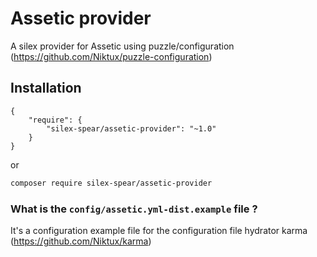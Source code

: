 # Assetic provider

A silex provider for Assetic using puzzle/configuration (https://github.com/Niktux/puzzle-configuration)

## Installation

```
{
    "require": {
        "silex-spear/assetic-provider": "~1.0"
    }
}
```

or 

```bash
composer require silex-spear/assetic-provider
```

### What is the `config/assetic.yml-dist.example` file ?

It's a configuration example file for the configuration file hydrator karma (https://github.com/Niktux/karma)

